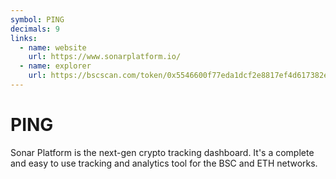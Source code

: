```yaml
---
symbol: PING
decimals: 9
links:
  - name: website
    url: https://www.sonarplatform.io/
  - name: explorer
    url: https://bscscan.com/token/0x5546600f77eda1dcf2e8817ef4d617382e7f71f5
---
```


# PING

Sonar Platform is the next-gen crypto tracking dashboard. It's a complete and easy to use tracking and analytics tool for the BSC and ETH networks.
